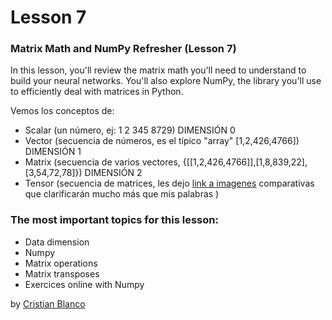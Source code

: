 # Lesson 7

### Matrix Math and NumPy Refresher (Lesson 7)
In this lesson, you'll review the matrix math you'll need to understand to build your neural networks. 
You'll also explore NumPy, the library you'll use to efficiently deal with matrices in Python.

Vemos los conceptos de:
- Scalar (un número, ej: 1 2 345 8729) DIMENSIÓN 0
- Vector (secuencia de números, es el típico "array" [1,2,426,4766]) DIMENSIÓN 1
- Matrix (secuencia de varios vectores, {[[1,2,426,4766]],[1,8,839,22],[3,54,72,78]}) DIMENSIÓN 2
- Tensor (secuencia de matrices, les dejo [link a imagenes](https://www.google.com.ar/search?q=scalar+vector+matrix+tensor&source=lnms&tbm=isch) comparativas que clarificarán mucho más que mis palabras )

### The most important topics for this lesson:
- Data dimension
- Numpy
- Matrix operations
- Matrix transposes
- Exercices online with Numpy

by [Cristian Blanco](https://www.linkedin.com/in/crismablanco/)
